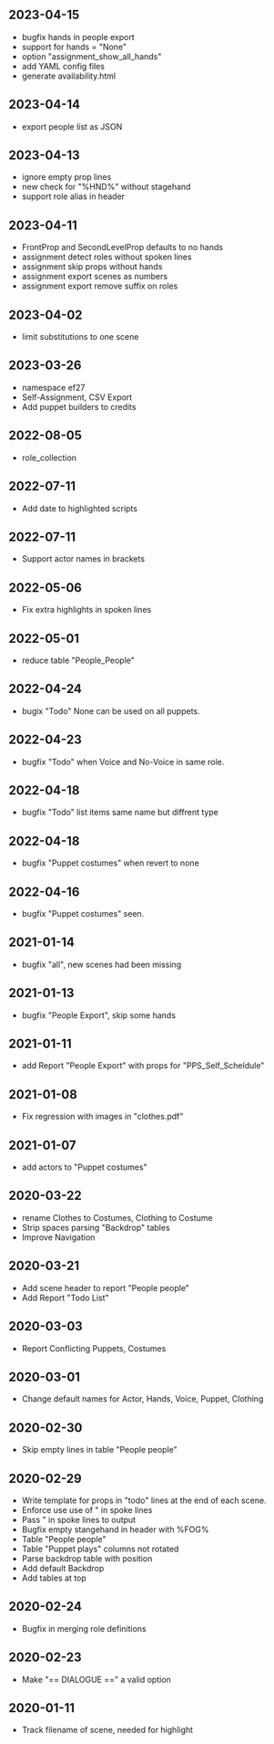
## 2023-04-15
 * bugfix hands in people export
 * support for hands = "None"
 * option "assignment_show_all_hands"
 * add YAML config files
 * generate availability.html

## 2023-04-14
 * export people list as JSON

## 2023-04-13
 * ignore empty prop lines
 * new check for "%HND%" without stagehand
 * support role alias in header

## 2023-04-11
 * FrontProp and SecondLevelProp defaults to no hands
 * assignment detect roles without spoken lines
 * assignment skip props without hands
 * assignment export scenes as numbers
 * assignment export remove suffix on roles

## 2023-04-02
 * limit substitutions to one scene

## 2023-03-26
 * namespace ef27
 * Self-Assignment, CSV Export
 * Add puppet builders to credits

## 2022-08-05
 * role_collection

## 2022-07-11
 * Add date to highlighted scripts

## 2022-07-11
 * Support actor names in brackets

## 2022-05-06
 * Fix extra highlights in spoken lines

## 2022-05-01
 * reduce table "People_People"

## 2022-04-24
 * bugix "Todo" None can be used on all puppets.

## 2022-04-23
 * bugfix "Todo" when Voice and No-Voice in same role.

## 2022-04-18
 * bugfix "Todo" list items same name but diffrent type

## 2022-04-18
 * bugfix "Puppet costumes" when revert to none

## 2022-04-16
 * bugfix "Puppet costumes" seen.

## 2021-01-14
 * bugfix "all", new scenes had been missing

## 2021-01-13
 * bugfix "People Export", skip some hands

## 2021-01-11
 * add Report "People Export" with props for "PPS_Self_Scheldule"

## 2021-01-08
 * Fix regression with images in "clothes.pdf"

## 2021-01-07
 * add actors to "Puppet costumes"

## 2020-03-22
 * rename Clothes to Costumes, Clothing to Costume
 * Strip spaces parsing "Backdrop" tables
 * Improve Navigation

## 2020-03-21
 * Add scene header to report "People people" 
 * Add Report "Todo List"

## 2020-03-03
 * Report Conflicting Puppets, Costumes

## 2020-03-01
 * Change default names for Actor, Hands, Voice, Puppet, Clothing

## 2020-02-30
 * Skip empty lines in table "People people"

## 2020-02-29
 * Write template for props in "todo" lines at the end of each scene.
 * Enforce use use of " in spoke lines
 * Pass " in spoke lines to output
 * Bugfix empty stangehand in header with %FOG%
 * Table "People people"
 * Table "Puppet plays" columns not rotated
 * Parse backdrop table with position
 * Add default Backdrop
 * Add tables at top

## 2020-02-24
 * Bugfix in merging role definitions

## 2020-02-23
 * Make "== DIALOGUE ==" a valid option

## 2020-01-11
 * Track filename of scene, needed for highlight

